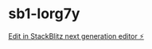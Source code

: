 # sb1-lorg7y

[Edit in StackBlitz next generation editor ⚡️](https://stackblitz.com/~/github.com/darklaw00/sb1-lorg7y)